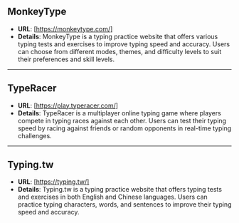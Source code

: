 ## **MonkeyType**
  - **URL**: [https://monkeytype.com/]
  - **Details**: MonkeyType is a typing practice website that offers various typing tests and exercises to improve typing speed and accuracy. Users can choose from different modes, themes, and difficulty levels to suit their preferences and skill levels.

---

## **TypeRacer**
  - **URL**: [https://play.typeracer.com/]
  - **Details**: TypeRacer is a multiplayer online typing game where players compete in typing races against each other. Users can test their typing speed by racing against friends or random opponents in real-time typing challenges.

---

## **Typing.tw**
  - **URL**: [https://typing.tw/]
  - **Details**: Typing.tw is a typing practice website that offers typing tests and exercises in both English and Chinese languages. Users can practice typing characters, words, and sentences to improve their typing speed and accuracy.
